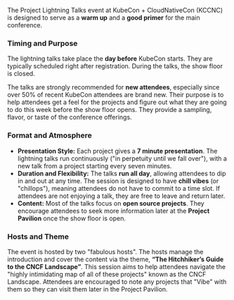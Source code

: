 The Project Lightning Talks event at KubeCon + CloudNativeCon (KCCNC) is designed to serve as a **warm up** and a **good primer** for the main conference.

### Timing and Purpose

The lightning talks take place the **day before** KubeCon starts. They are typically scheduled right after registration. During the talks, the show floor is closed.

The talks are strongly recommended for **new attendees**, especially since over 50% of recent KubeCon attendees are brand new. Their purpose is to help attendees get a feel for the projects and figure out what they are going to do this week before the show floor opens. They provide a sampling, flavor, or taste of the conference offerings.

### Format and Atmosphere

*   **Presentation Style:** Each project gives a **7 minute presentation**. The lightning talks run continuously ("in perpetuity until we fall over"), with a new talk from a project starting every seven minutes.
*   **Duration and Flexibility:** The talks **run all day**, allowing attendees to dip in and out at any time. The session is designed to have **chill vibes** (or "chillops"), meaning attendees do not have to commit to a time slot. If attendees are not enjoying a talk, they are free to leave and return later.
*   **Content:** Most of the talks focus on **open source projects**. They encourage attendees to seek more information later at the **Project Pavilion** once the show floor is open.

### Hosts and Theme

The event is hosted by two "fabulous hosts". The hosts manage the introduction and cover the content via the theme, **“The Hitchhiker’s Guide to the CNCF Landscape”**. This session aims to help attendees navigate the "highly intimidating map of all of these projects" known as the CNCF Landscape. Attendees are encouraged to note any projects that "Vibe" with them so they can visit them later in the Project Pavilion.
